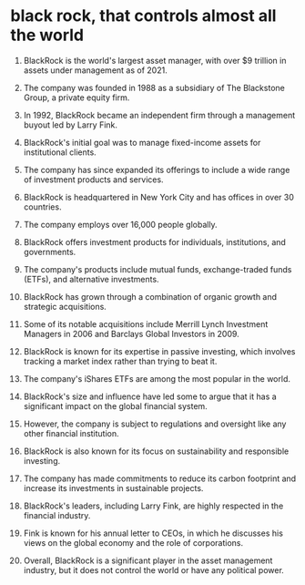 # black rock, that controls almost all the world

1. BlackRock is the world's largest asset manager, with over $9 trillion in assets under management as of 2021.
    
2. The company was founded in 1988 as a subsidiary of The Blackstone Group, a private equity firm.
    
3. In 1992, BlackRock became an independent firm through a management buyout led by Larry Fink.
    
4. BlackRock's initial goal was to manage fixed-income assets for institutional clients.
    
5. The company has since expanded its offerings to include a wide range of investment products and services.
    
6. BlackRock is headquartered in New York City and has offices in over 30 countries.
    
7. The company employs over 16,000 people globally.
    
8. BlackRock offers investment products for individuals, institutions, and governments.
    
9. The company's products include mutual funds, exchange-traded funds (ETFs), and alternative investments.
    
10. BlackRock has grown through a combination of organic growth and strategic acquisitions.
    
11. Some of its notable acquisitions include Merrill Lynch Investment Managers in 2006 and Barclays Global Investors in 2009.
    
12. BlackRock is known for its expertise in passive investing, which involves tracking a market index rather than trying to beat it.
    
13. The company's iShares ETFs are among the most popular in the world.
    
14. BlackRock's size and influence have led some to argue that it has a significant impact on the global financial system.
    
15. However, the company is subject to regulations and oversight like any other financial institution.
    
16. BlackRock is also known for its focus on sustainability and responsible investing.
    
17. The company has made commitments to reduce its carbon footprint and increase its investments in sustainable projects.
    
18. BlackRock's leaders, including Larry Fink, are highly respected in the financial industry.
    
19. Fink is known for his annual letter to CEOs, in which he discusses his views on the global economy and the role of corporations.
    
20. Overall, BlackRock is a significant player in the asset management industry, but it does not control the world or have any political power.